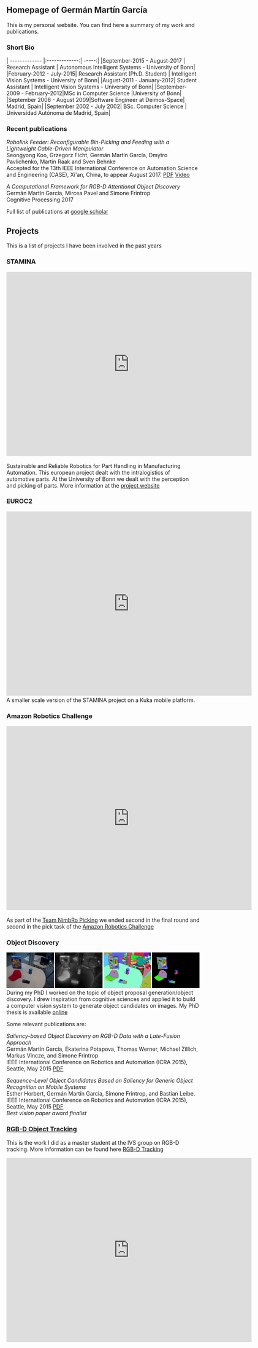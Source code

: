 ## Homepage of Germán Martín García

This is my personal website. You can find here a summary of my work and publications.

### Short Bio

| ------------- |:-------------:| -----:|
|September-2015 - August-2017 | Research Assistant | Autonomous Intelligent Systems - University of Bonn|
|February-2012 - July-2015| Research Assistant (Ph.D. Student) | Intelligent Vision Systems - University of Bonn|
|August-2011 - January-2012| Student Assistant | Intelligent Vision Systems - University of Bonn|
|September-2009 - February-2012|MSc in Computer Science |University of Bonn|
|September 2008 - August 2009|Software Engineer at Deimos-Space| Madrid, Spain|
|September 2002 - July 2002| BSc. Computer Science | Universidad Autónoma de Madrid, Spain|


### Recent publications

_Robolink Feeder: Reconfigurable Bin-Picking and Feeding with a Lightweight Cable-Driven Manipulator_ <br/>
Seongyong Koo, Grzegorz Ficht, Germán Martín García, Dmytro Pavlichenko, Martin Raak and Sven Behnke	<br/>
Accepted for the 13th IEEE International Conference on Automation Science and Engineering (CASE), Xi'an, China, to appear August 2017.
[PDF](http://ais.uni-bonn.de/papers/CASE_2017_Koo.pdf)
[Video](http://ais.uni-bonn.de/videos/CASE_2017_Koo.mp4)

_A Computational Framework for RGB-D Attentional Object Discovery_<br/>
Germán Martín García, Mircea Pavel and Simone Frintrop<br/>
Cognitive Processing 2017

Full list of publications at [google scholar](https://scholar.google.de/citations?user=QFBQjH0AAAAJ&hl=en)

## Projects 

This is a list of projects I have been involved in the past years

### STAMINA
<iframe src="https://www.youtube.com/embed/OInHDueqnQ8?rel=0" width="640" height="480" frameborder="0" webkitallowfullscreen mozallowfullscreen allowfullscreen> </iframe>
<p>Sustainable and Reliable Robotics for Part Handling in Manufacturing Automation. This european project dealt with the intralogistics of automotive parts. At the University of Bonn we dealt with the perception and picking of parts. More information at the <a href="http://www.ais.uni-bonn.de/STAMINA/">project website</a> </p>

### EUROC2
<iframe src="https://www.youtube.com/embed/Q-U5UZBWUOU?rel=0" width="640" height="480" frameborder="0" webkitallowfullscreen mozallowfullscreen allowfullscreen> </iframe>
A smaller scale version of the STAMINA project on a Kuka mobile platform.

### Amazon Robotics Challenge

<iframe src="https://www.youtube.com/embed/1QqQLq5hsN4?rel=0" width="640" height="480" frameborder="0" webkitallowfullscreen mozallowfullscreen allowfullscreen> </iframe>
<p>As part of the <a href="https://www.ais.uni-bonn.de/nimbro/Picking/index.html">Team NimbRo Picking</a> we ended second in the final round and second in the pick task of the <a href="https://www.amazonrobotics.com/#/roboticschallenge">Amazon Robotics Challenge</a> </p>


### Object Discovery
![](concept.png)
During my PhD I worked on the topic of object proposal generation/object discovery. I drew inspiration from cognitive sciences and applied it to build a computer vision system to generate object candidates on images. My PhD thesis is available [online](http://hss.ulb.uni-bonn.de/2016/4426/4426.htm)

Some relevant publications are:

_Saliency-based Object Discovery on RGB-D Data with a Late-Fusion Approach_<br/>
Germán Martín García, Ekaterina Potapova, Thomas Werner, Michael Zillich, Markus Vincze, and Simone Frintrop<br/> IEEE International Conference on Robotics and Automation (ICRA 2015), Seattle, May 2015 [PDF](http://pages.iai.uni-bonn.de/frintrop_simone/paper/gmg-etal-ICRA2015.pdf)

_Sequence-Level Object Candidates Based on Saliency for Generic Object Recognition on Mobile Systems_ <br/>
Esther Horbert, Germán Martín García, Simone Frintrop, and Bastian Leibe.<br/> IEEE International Conference on Robotics and Automation (ICRA 2015), Seattle, May 2015  [PDF](http://pages.iai.uni-bonn.de/frintrop_simone/paper/horbert-etal-ICRA2015.pdf)<br/>
_Best vision paper award finalist_


### [RGB-D Object Tracking](tracking.md)
This is the work I did as a master student at the IVS group on RGB-D tracking. More information can be found here [RGB-D Tracking](tracking.md)

<iframe src="https://player.vimeo.com/video/33781357" width="640" height="480" frameborder="0" webkitallowfullscreen mozallowfullscreen allowfullscreen> </iframe>


<script>
  (function(i,s,o,g,r,a,m){i['GoogleAnalyticsObject']=r;i[r]=i[r]||function(){
  (i[r].q=i[r].q||[]).push(arguments)},i[r].l=1*new Date();a=s.createElement(o),
  m=s.getElementsByTagName(o)[0];a.async=1;a.src=g;m.parentNode.insertBefore(a,m)
  })(window,document,'script','https://www.google-analytics.com/analytics.js','ga');

  ga('create', 'UA-105312259-1', 'auto');
  ga('send', 'pageview');
</script>
